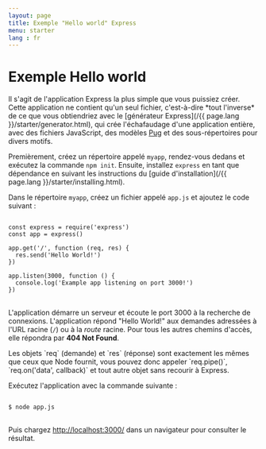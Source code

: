 ```yaml
---
layout: page
title: Exemple "Hello world" Express
menu: starter
lang : fr
---
```


# Exemple Hello world

<div class="doc-box doc-info" markdown="1">
Il s'agit de l'application Express la plus simple que vous puissiez créer. Cette application ne contient qu'un seul fichier, c'est-à-dire *tout l'inverse* de ce que vous obtiendriez avec le
[générateur Express](/{{ page.lang }}/starter/generator.html), qui crée l'échafaudage d'une application entière, avec des fichiers JavaScript, des modèles <a href="pugjs.org" target="_blank" title="Documentation Pug">Pug</a> et des sous-répertoires pour divers motifs.
</div>

Premièrement, créez un répertoire appelé `myapp`, rendez-vous dedans et exécutez la commande `npm init`.
Ensuite, installez `express` en tant que dépendance en suivant les instructions du [guide d'installation](/{{ page.lang }}/starter/installing.html).

Dans le répertoire `myapp`, créez un fichier appelé `app.js` et ajoutez le code suivant :

<pre>
<code class="language-javascript" translate="no">
const express = require('express')
const app = express()

app.get('/', function (req, res) {
  res.send('Hello World!')
})

app.listen(3000, function () {
  console.log('Example app listening on port 3000!')
})
</code>
</pre>

L'application démarre un serveur et écoute le port 3000 à la recherche de connexions. L'application répond "Hello World!" aux demandes adressées
à l'URL racine (`/`) ou à la *route* racine. Pour tous les autres chemins d'accès, elle répondra par **404 Not Found**.

<div class="doc-box doc-notice" markdown="1">
Les objets `req` (demande) et `res` (réponse) sont exactement les mêmes que ceux que Node fournit, vous pouvez donc appeler
`req.pipe()`, `req.on('data', callback)` et tout autre objet sans recourir à Express.
</div>

Exécutez l'application avec la commande suivante :

<pre>
<code class="language-sh" translate="no">
$ node app.js
</code>
</pre>

Puis chargez [http://localhost:3000/](http://localhost:3000/) dans un navigateur pour consulter le résultat.

